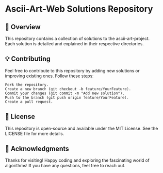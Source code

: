 # Ascii-Art-Web Solutions Repository

## 📜 Overview
This repository contains a collection of solutions to the ascii-art-project. Each solution is detailed and explained in their respective directories.

## 💡 Contributing

Feel free to contribute to this repository by adding new solutions or improving existing ones. Follow these steps:

    Fork the repository.
    Create a new branch (git checkout -b feature/YourFeature).
    Commit your changes (git commit -m "Add new solution").
    Push to the branch (git push origin feature/YourFeature).
    Create a pull request.

## 📄 License

This repository is open-source and available under the MIT License. See the LICENSE file for more details.

## 🙌 Acknowledgments

Thanks for visiting! Happy coding and exploring the fascinating world of algorithms! If you have any questions, feel free to reach out.
